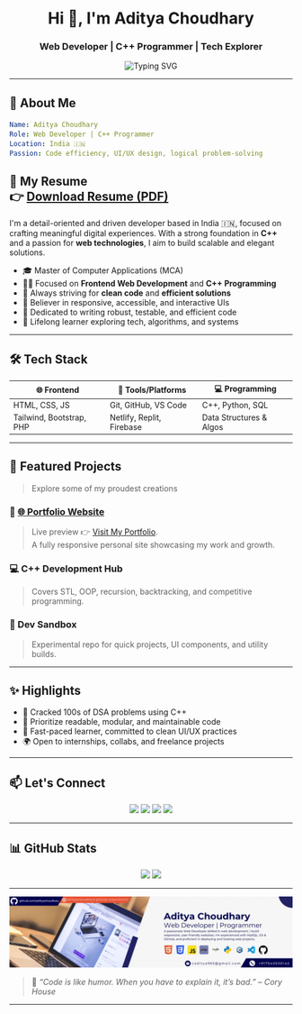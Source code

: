 
<h1 align="center">Hi 👋, I'm Aditya Choudhary</h1>
<h3 align="center">Web Developer | C++ Programmer | Tech Explorer</h3>

<p align="center">
  <img src="https://readme-typing-svg.herokuapp.com?font=Fira+Code&size=24&pause=1000&center=true&width=450&lines=Code.+Create.+Repeat.;Passionate+Fullstack+Learner.;Always+Building+Something+New!;" alt="Typing SVG" />
</p>

---

## 🧠 About Me

```yaml
Name: Aditya Choudhary
Role: Web Developer | C++ Programmer
Location: India 🇮🇳
Passion: Code efficiency, UI/UX design, logical problem-solving
```
📄 **My Resume**  
👉 [Download Resume (PDF)](https://adiityachoudhary.github.io/portfolio/src/Aditya%20Choudhary%20resume.pdf)  
---

I'm a detail-oriented and driven developer based in India 🇮🇳, focused on crafting meaningful digital experiences. With a strong foundation in **C++** and a passion for **web technologies**, I aim to build scalable and elegant solutions.

- 🎓 Master of Computer Applications (MCA)
- 🧑‍💻 Focused on **Frontend Web Development** and **C++ Programming**
- 🚀 Always striving for **clean code** and **efficient solutions**
- 📱 Believer in responsive, accessible, and interactive UIs
- 🧩 Dedicated to writing robust, testable, and efficient code
- 🌱 Lifelong learner exploring tech, algorithms, and systems

---

## 🛠️ Tech Stack

<div align="center">

| 🌐 Frontend      | 🧰 Tools/Platforms       | 💻 Programming      |
|------------------|--------------------------|---------------------|
| HTML, CSS, JS    | Git, GitHub, VS Code     | C++, Python, SQL    |
| Tailwind, Bootstrap, PHP   | Netlify, Replit, Firebase| Data Structures & Algos |

</div>

---

## 🚀 Featured Projects

> Explore some of my proudest creations

### 🎨 [🌐 Portfolio Website](https://adiityachoudhary.github.io/portfolio/)
>Live preview 👉 [Visit My Portfolio](https://adiityachoudhary.github.io/portfolio/).  
> A fully responsive personal site showcasing my work and growth.

### 💻 C++ Development Hub
> Covers STL, OOP, recursion, backtracking, and competitive programming.

### 🔧 Dev Sandbox
> Experimental repo for quick projects, UI components, and utility builds.

---

## ✨ Highlights

- 🧩 Cracked 100s of DSA problems using C++
- 🧼 Prioritize readable, modular, and maintainable code
- 🎯 Fast-paced learner, committed to clean UI/UX practices
- 🌍 Open to internships, collabs, and freelance projects

---

## 📫 Let's Connect

<p align="center">
  <a href="mailto:caditya965@gmail.com"><img src="https://img.shields.io/badge/-Email-red?style=for-the-badge&logo=gmail&logoColor=white"></a>
  <a href="https://www.linkedin.com/in/adiityachoudhary/"><img src="https://img.shields.io/badge/-LinkedIn-blue?style=for-the-badge&logo=linkedin&logoColor=white"></a>
  <a href="https://github.com/adiityachoudhary"><img src="https://img.shields.io/badge/-GitHub-black?style=for-the-badge&logo=github&logoColor=white"></a>
  <a href="https://adiityachoudhary.github.io/portfolio/"><img src="https://img.shields.io/badge/-Portfolio-orange?style=for-the-badge&logo=react&logoColor=white"></a>
</p>

---

## 📊 GitHub Stats

<p align="center">
  <img src="https://github-readme-stats.vercel.app/api?username=adiityachoudhary&show_icons=true&theme=tokyonight&hide_border=true" height="180px" />
  <img src="https://github-readme-stats.vercel.app/api/top-langs/?username=adiityachoudhary&layout=compact&theme=tokyonight&hide_border=true" height="180px" />
</p>

---
<p align="center">
  <img src="https://raw.githubusercontent.com/adiityachoudhary/localrepo/refs/heads/main/WebDev/Portfolio%20Website/pic/banner.webp" alt="linkedin banner aditya choudhary web developer portfolio" />
</p>

> 🧠 *“Code is like humor. When you have to explain it, it’s bad.” – Cory House*

---
